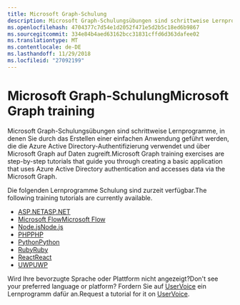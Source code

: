 ```yaml
---
title: Microsoft Graph-Schulung
description: Microsoft Graph-Schulungsübungen sind schrittweise Lernprogramme, in denen Sie durch das Erstellen einer einfachen Anwendung geführt werden, die die Azure Active Directory-Authentifizierung verwendet und über Microsoft Graph auf Daten zugreift.
ms.openlocfilehash: 4704377c7d54e1d2052f471e5d2b5c18ed6b9867
ms.sourcegitcommit: 334e84b4aed63162bcc31831cffd6d363dafee02
ms.translationtype: MT
ms.contentlocale: de-DE
ms.lasthandoff: 11/29/2018
ms.locfileid: "27092199"
---
```

# <a name="microsoft-graph-training"></a><span data-ttu-id="b0a40-103">Microsoft Graph-Schulung</span><span class="sxs-lookup"><span data-stu-id="b0a40-103">Microsoft Graph training</span></span>

<span data-ttu-id="b0a40-104">Microsoft Graph-Schulungsübungen sind schrittweise Lernprogramme, in denen Sie durch das Erstellen einer einfachen Anwendung geführt werden, die die Azure Active Directory-Authentifizierung verwendet und über Microsoft Graph auf Daten zugreift.</span><span class="sxs-lookup"><span data-stu-id="b0a40-104">Microsoft Graph training exercises are step-by-step tutorials that guide you through creating a basic application that uses Azure Active Directory authentication and accesses data via the Microsoft Graph.</span></span>

<span data-ttu-id="b0a40-105">Die folgenden Lernprogramme Schulung sind zurzeit verfügbar.</span><span class="sxs-lookup"><span data-stu-id="b0a40-105">The following training tutorials are currently available.</span></span>

- [<span data-ttu-id="b0a40-106">ASP.NET</span><span class="sxs-lookup"><span data-stu-id="b0a40-106">ASP.NET</span></span>](https://docs.microsoft.com/graph/training/aspnet-tutorial/)
- [<span data-ttu-id="b0a40-107">Microsoft Flow</span><span class="sxs-lookup"><span data-stu-id="b0a40-107">Microsoft Flow</span></span>](https://docs.microsoft.com/graph/training/flow-tutorial/)
- [<span data-ttu-id="b0a40-108">Node.js</span><span class="sxs-lookup"><span data-stu-id="b0a40-108">Node.js</span></span>](https://docs.microsoft.com/graph/training/node-tutorial/)
- [<span data-ttu-id="b0a40-109">PHP</span><span class="sxs-lookup"><span data-stu-id="b0a40-109">PHP</span></span>](https://docs.microsoft.com/graph/training/php-tutorial/)
- [<span data-ttu-id="b0a40-110">Python</span><span class="sxs-lookup"><span data-stu-id="b0a40-110">Python</span></span>](https://docs.microsoft.com/graph/training/python-tutorial/)
- [<span data-ttu-id="b0a40-111">Ruby</span><span class="sxs-lookup"><span data-stu-id="b0a40-111">Ruby</span></span>](https://docs.microsoft.com/graph/training/ruby-tutorial/)
- [<span data-ttu-id="b0a40-112">React</span><span class="sxs-lookup"><span data-stu-id="b0a40-112">React</span></span>](https://docs.microsoft.com/graph/training/react-tutorial/)
- [<span data-ttu-id="b0a40-113">UWP</span><span class="sxs-lookup"><span data-stu-id="b0a40-113">UWP</span></span>](https://docs.microsoft.com/graph/training/uwp-tutorial/)

<span data-ttu-id="b0a40-114">Wird Ihre bevorzugte Sprache oder Plattform nicht angezeigt?</span><span class="sxs-lookup"><span data-stu-id="b0a40-114">Don't see your preferred language or platform?</span></span> <span data-ttu-id="b0a40-115">Fordern Sie auf [UserVoice](https://officespdev.uservoice.com/forums/224641-feature-requests-and-feedback/category/101632-microsoft-graph-o365-rest-apis) ein Lernprogramm dafür an.</span><span class="sxs-lookup"><span data-stu-id="b0a40-115">Request a tutorial for it on [UserVoice](https://officespdev.uservoice.com/forums/224641-feature-requests-and-feedback/category/101632-microsoft-graph-o365-rest-apis).</span></span>
